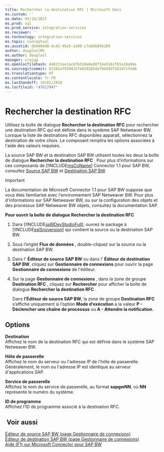```yaml
---
title: Rechercher la destination RFC | Microsoft Docs
ms.custom: ''
ms.date: 03/14/2017
ms.prod: sql
ms.prod_service: integration-services
ms.reviewer: ''
ms.technology: integration-services
ms.topic: conceptual
ms.assetid: db9404d8-4c42-45e5-a100-c7a84b056109
author: douglaslMS
ms.author: douglasl
manager: craigg
ms.openlocfilehash: 448211ee1acbfb318e8ed8f1be5161fb5a18a94e
ms.sourcegitcommit: 61381ef939415fe019285def9450d7583df1fed0
ms.translationtype: HT
ms.contentlocale: fr-FR
ms.lasthandoff: 10/01/2018
ms.locfileid: "47617947"
---
```

# <a name="look-up-rfc-destination"></a>Rechercher la destination RFC
  Utilisez la boîte de dialogue **Rechercher la destination RFC** pour rechercher une destination RFC qui est définie dans le système SAP Netweaver BW. Lorsque la liste de destinations RFC disponibles apparaît, sélectionnez la destination de votre choix. Le composant remplira les options associées à l'aide des valeurs requises.  
  
 La source SAP BW et la destination SAP BW utilisent toutes les deux la boîte de dialogue **Rechercher la destination RFC** . Pour plus d’informations sur ces composants de [!INCLUDE[msCoName](../../includes/msconame-md.md)] Connector 1.1 pour SAP BW, consultez [Source SAP BW](../../integration-services/data-flow/sap-bw-source.md) et [Destination SAP BW](../../integration-services/data-flow/sap-bw-destination.md).  
  
> [!IMPORTANT]  
>  La documentation de Microsoft Connector 1.1 pour SAP BW suppose que vous êtes familiarisé avec l'environnement SAP Netweaver BW. Pour plus d'informations sur SAP Netweaver BW, ou sur la configuration des objets et des processus SAP Netweaver BW objets, consultez la documentation SAP.  
  
 **Pour ouvrir la boîte de dialogue Rechercher la destination RFC**  
  
1.  Dans [!INCLUDE[ssBIDevStudioFull](../../includes/ssbidevstudiofull-md.md)], ouvrez le package à [!INCLUDE[ssISnoversion](../../includes/ssisnoversion-md.md)] qui contient la source ou la destination SAP BW.  
  
2.  Sous l’onglet **Flux de données** , double-cliquez sur la source ou la destination SAP BW.  
  
3.  Dans l' **Éditeur de source SAP BW** ou dans l' **Éditeur de destination SAP BW**, cliquez sur **Gestionnaire de connexions** pour ouvrir la page **Gestionnaire de connexions** de l'éditeur.  
  
4.  Sur la page **Gestionnaire de connexions** , dans la zone de groupe **Destination RFC** , cliquez sur **Rechercher** pour afficher la boîte de dialogue **Rechercher la destination RFC** .  
  
     Dans **l’Éditeur de source SAP BW**, la zone de groupe **Destination RFC** s’affiche uniquement si l’option **Mode d’exécution** a la valeur **P - Déclencher une chaîne de processus** ou **A - Attendre la notification**.  
  
## <a name="options"></a>Options  
 **Destination**  
 Affichez le nom de la destination RFC qui est définie dans le système SAP Netweaver BW.  
  
 **Hôte de passerelle**  
 Affichez le nom du serveur ou l'adresse IP de l'hôte de passerelle. Généralement, le nom ou l'adresse IP est identique au serveur d'applications SAP.  
  
 **Service de passerelle**  
 Affichez le nom du service de passerelle, au format **sapgwNN**, où **NN** représente le numéro du système.  
  
 **ID de programme**  
 Affichez l'ID de programme associé à la destination RFC.  
  
## <a name="see-also"></a> Voir aussi  
 [Éditeur de source SAP BW &#40;page Gestionnaire de connexions&#41;](../../integration-services/data-flow/sap-bw-source-editor-connection-manager-page.md)   
 [Éditeur de destination SAP BW &#40;page Gestionnaire de connexions&#41;](../../integration-services/data-flow/sap-bw-destination-editor-connection-manager-page.md)   
 [Aide (F1) sur Microsoft Connector pour SAP BW](../../integration-services/microsoft-connector-for-sap-bw-f1-help.md)  
  
  
